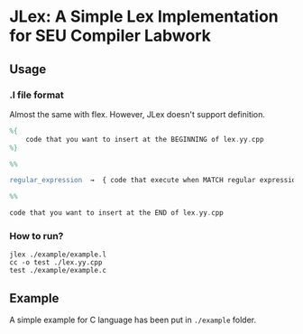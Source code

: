 # JLex: A Simple Lex Implementation for SEU Compiler Labwork

## Usage

### .l file format

Almost the same with flex.
However, JLex doesn't support definition.

```lex
%{
    code that you want to insert at the BEGINNING of lex.yy.cpp
%}

%%

regular_expression  →  { code that execute when MATCH regular expression }

%%

code that you want to insert at the END of lex.yy.cpp
```

### How to run?

```
jlex ./example/example.l
cc -o test ./lex.yy.cpp
test ./example/example.c
```

## Example

A simple example for C language has been put in `./example` folder.
